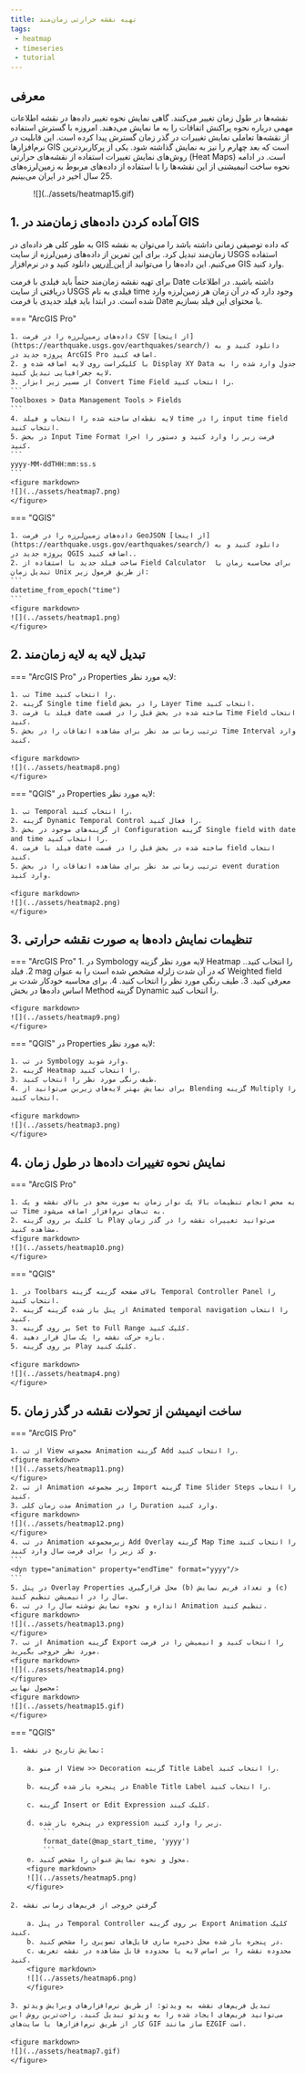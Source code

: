 ```yaml
---
title: تهیه نقشه حرارتی زمان‌مند
tags:
 - heatmap
 - timeseries
 - tutorial
---
```

## معرفی
نقشه‌ها در طول زمان تغییر می‌کنند. گاهی نمایش نحوه تغییر داده‌ها در نقشه اطلاعات مهمی درباره نحوه پراکنش اتفاقات را به ما نمایش می‌دهند. امروزه با گسترش استفاده از نقشه‌ها تعاملی نمایش تغییرات در گذر زمان گسترش پیدا کرده است. این قابلیت در نرم‌افزارها GIS است که بعد چهارم را نیز به نمایش گذاشته شود.  یکی از پرکاربردترین روش‌های نمایش تغییرات استفاده از نقشه‌های حرارتی (Heat Maps) است. در ادامه نحوه ساخت انیمیشنی از این نقشه‌ها را با استفاده از داده‌های مربوط به زمین‌لرزه‌های 25 سال اخیر در ایران می‌بینیم.
<figure markdown>
![](../assets/heatmap15.gif)
</figure>



## 1. آماده کردن داده‌های زمان‌مند در GIS
به طور کلی هر داده‌ای در GIS که داده توصیفی زمانی داشته باشد را می‌توان به نقشه زمان‌مند تبدیل کرد. برای این تمرین از داده‌های زمین‌لرزه از سایت USGS استفاده می‌کنیم. این داده‌ها را می‌توانید از [این آدرس](https://earthquake.usgs.gov/earthquakes/search/) دانلود کنید و در نرم‌افزار GIS وارد کنید.
 

برای تهیه نقشه زمان‌مند حتماً باید فیلدی با فرمت Date داشته باشید. در اطلاعات دریافتی از سایت USGS فیلدی به نام time وجود دارد که در آن زمان هر زمین‌لرزه وارد شده است. در ابتدا باید فیلد جدیدی با فرمت Date با محتوای این فیلد بسازیم.

=== "ArcGIS Pro"

    1. داده‌های زمین‌لرزه را در فرمت CSV [از اینجا](https://earthquake.usgs.gov/earthquakes/search/) دانلود کنید و به پروژه جدید در ArcGIS Pro اضافه کنید.
    2. با کلیک‌راست روی لایه اضافه شده و Display XY Data جدول وارد شده را به لایه جغرافیایی تبدیل کنید.
    3. از مسیر زیر ابزار Convert Time Field را انتخاب کنید.
    ```  
    Toolboxes > Data Management Tools > Fields  
    ```
    4. لایه نقطه‌ای ساخته شده را انتخاب و فیلد time را در input time field انتخاب کنید.
    5. در بخش Input Time Format فرمت زیر را وارد کنید و دستور را اجرا کنید.
    ```  
    yyyy-MM-ddTHH:mm:ss.s  
    ```
    <figure markdown>
    ![](../assets/heatmap7.png)
    </figure>

=== "QGIS"

    1. داده‌های زمین‌لرزه را در فرمت GeoJSON [از اینجا](https://earthquake.usgs.gov/earthquakes/search/) دانلود کنید و به پروژه جدید در QGIS اضافه کنید..
    2. ساخت فیلد جدید با استفاده از Field Calculator  برای محاسبه زمان با تبدیل زمان Unix از طریق فرمول زیر:
    ```  
    datetime_from_epoch("time")  
    ```
    <figure markdown>
    ![](../assets/heatmap1.png)
    </figure>
## 2. تبدیل لایه به لایه زمان‌مند
=== "ArcGIS Pro"
    در Properties لایه مورد نظر:

    1. تب Time را انتخاب کنید.
    2. گزینه Single time field را در بخش Layer Time انتخاب کنید.
    3. فیلد با فرمت date ساخته شده در بخش قبل را در قسمت Time Field انتخاب کنید.
    5. ترتیب زمانی مد نظر برای مشاهده اتفاقات را در بخش Time Interval وارد کنید. 

    <figure markdown>
    ![](../assets/heatmap8.png)
    </figure>

=== "QGIS"
    در Properties لایه مورد نظر:

    1. تب Temporal را انتخاب کنید.
    2. گزینه Dynamic Temporal Control را فعال کنید.
    3. از گزینه‌های موجود در بخش Configuration گزینه Single field with date and time را انتخاب کنید.
    4. فیلد با فرمت date ساخته شده در بخش قبل را در قسمت field انتخاب کنید.
    5. ترتیب زمانی مد نظر برای مشاهده اتفاقات را در بخش event duration وارد کنید. 

    <figure markdown>
    ![](../assets/heatmap2.png)
    </figure>

## 3. تنظیمات نمایش داده‌ها به صورت نقشه حرارتی
=== "ArcGIS Pro"
    1. در Symbology لایه مورد نظر گزینه Heatmap را انتخاب کنید..
    2. فیلد mag که در آن شدت زلزله مشخص شده است را به عنوان Weighted field معرفی کنید.
    3. طیف رنگی مورد نظر را انتخاب کنید.
    4. برای محاسبه خودکار شدت بر اساس داده‌ها در بخش Method گزینه Dynamic را انتخاب کنید.

    <figure markdown>
    ![](../assets/heatmap9.png)
    </figure>

=== "QGIS"
    در Properties لایه مورد نظر:

    1. در تب Symbology وارد شوید.
    2. گزینه Heatmap را انتخاب کنید.
    3. طیف رنگی مورد نظر را انتخاب کنید.
    4. برای نمایش بهتر لایه‌های زیرین می‌توانید از Blending گزینه Multiply را انتخاب کنید.

    <figure markdown>
    ![](../assets/heatmap3.png)
    </figure>
## 4. نمایش نحوه تغییرات داده‌ها در طول زمان
=== "ArcGIS Pro"


    1. به محض انجام تنظیمات بالا یک نوار زمان به صورت محو در بالای نقشه و یک تب Time به تب‌های نرم‌افزار اضافه می‌شود.
    2. با کلیک بر روی گزینه Play می‌توانید تغییرات نقشه را در گذر زمان مشاهده کنید.
    <figure markdown>
    ![](../assets/heatmap10.png)
    </figure>

=== "QGIS"

    1. در Toolbars بالای صفحه گزینه گزینه Temporal Controller Panel را انتخاب کنید.
    2. از پنل باز شده گزینه گزینه Animated temporal navigation را انتخاب کنید.
    3. بر روی گزینه Set to Full Range کلیک کنید.
    4. بازه حرکت نقشه را یک سال قرار دهید.
    5. بر روی گزینه Play کلیک کنید.

    <figure markdown>
    ![](../assets/heatmap4.png)
    </figure>

## 5. ساخت انیمیشن از تحولات نقشه در گذر زمان
=== "ArcGIS Pro"

    1. از تب View مجموعه Animation گزینه Add را انتخاب کنید.
    <figure markdown>
    ![](../assets/heatmap11.png)
    </figure>    
    2. از تب Animation زیر مجموعه Import گزینه Time Slider Steps را انتخاب کنید.
    3. مدت زمان کلی Animation را در Duration وارد کنید.
    <figure markdown>
    ![](../assets/heatmap12.png)
    </figure>
    4. در تب Animation زیرمجموعه Add Overlay گزینه Map Time را انتخاب کنید و کد زیر را برای فرمت سال وارد کنید.
    ```
    <dyn type="animation" property="endTime" format="yyyy"/>
    ```
    5. در پنل Overlay Properties محل قرارگیری (b) و تعداد فریم نمایش (c) سال را در انیمیشن تنظیم کنید.
    6. اندازه و نحوه نمایش نوشته سال را در تب Animation تنظیم کنید.
    <figure markdown>
    ![](../assets/heatmap13.png)
    </figure>
    7. از تب Animation گزینه Export را انتخاب کنید و انیمیشن را در فرمت مورد نظر خروجی بگیرید.
    <figure markdown>
    ![](../assets/heatmap14.png)
    </figure>
    محصول نهایی:
    <figure markdown>
    ![](../assets/heatmap15.gif)
    </figure>

=== "QGIS"

    1. نمایش تاریخ در نقشه:

        a. از منو View >> Decoration گزینه Title Label را انتخاب کنید.

        b. در پنجره باز شده گزینه Enable Title Label را انتخاب کنید.

        c. گزینه Insert or Edit Expression کلیک کیند.
        
        d. در پنجره باز شده expression زیر را وارد کنید.
            ```  
            format_date(@map_start_time, 'yyyy')  
            ```
        e. محول و نحوه نمایش عنوان را مشخص کنید.
        <figure markdown>
        ![](../assets/heatmap5.png)
        </figure>

    2. گرفتن خروجی از فریم‌های زمانی نقشه

        a. در پنل Temporal Controller بر روی گزینه Export Animation کلیک کنید.
        b. در پنجره باز شده محل ذخیره سازی فایل‌های تصویری را مشخص کنید.
        c. محدوده نقشه را بر اساس لایه یا محدوده قابل مشاهده در نقشه تعریف کنید. 
        <figure markdown>
        ![](../assets/heatmap6.png)
        </figure>

    3. تبدیل فریم‌های نقشه به ویدئو: از طریق نرم‌افزارهای ویرایش ویدئو می‌توانید فریم‌های ایجاد شده را به ویدئو تبدیل کنید. راحت‌ترین روش این کار از طریق نرم‌افزارها یا سایت‌های GIF ساز مانند EZGIF است.

    <figure markdown>
    ![](../assets/heatmap7.gif)
    </figure>
